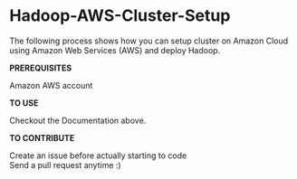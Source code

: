 # Hadoop-AWS-Cluster-Setup
The following process shows how you can setup cluster on Amazon Cloud using Amazon Web Services (AWS) and deploy Hadoop.

**PREREQUISITES**

Amazon AWS account<br>

**TO USE**

Checkout the Documentation above.

**TO CONTRIBUTE**

Create an issue before actually starting to code<BR>
Send a pull request anytime :)<BR>
